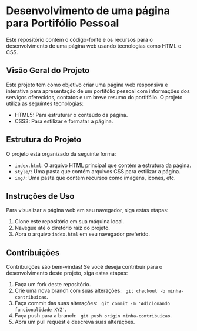 
# Desenvolvimento de uma página para Portifólio Pessoal

Este repositório contém o código-fonte e os recursos para o desenvolvimento de uma página web usando tecnologias como HTML e CSS.

## Visão Geral do Projeto

Este projeto tem como objetivo criar uma página web responsiva e interativa para apresentação de um portifólio pessoal com informações dos serviços oferecidos, contatos e um breve resumo do portifólio. O projeto utiliza as seguintes tecnologias:

- HTML5: Para estruturar o conteúdo da página.
- CSS3: Para estilizar e formatar a página.

## Estrutura do Projeto

O projeto está organizado da seguinte forma:

- `index.html`: O arquivo HTML principal que contém a estrutura da página.
- `style/`: Uma pasta que contém arquivos CSS para estilizar a página.
- `img/`: Uma pasta que contém recursos como imagens, ícones, etc.

## Instruções de Uso

Para visualizar a página web em seu navegador, siga estas etapas:

1. Clone este repositório em sua máquina local.
2. Navegue até o diretório raiz do projeto.
3. Abra o arquivo `index.html` em seu navegador preferido.

## Contribuições

Contribuições são bem-vindas! Se você deseja contribuir para o desenvolvimento deste projeto, siga estas etapas:

1. Faça um fork deste repositório.
2. Crie uma nova branch com suas alterações:  ` git checkout -b minha-contribuicao`.
3. Faça commit das suas alterações:  ` git commit -m 'Adicionando funcionalidade XYZ'`.
4. Faça push para a branch: ` git push origin minha-contribuicao`.
5. Abra um pull request e descreva suas alterações.

